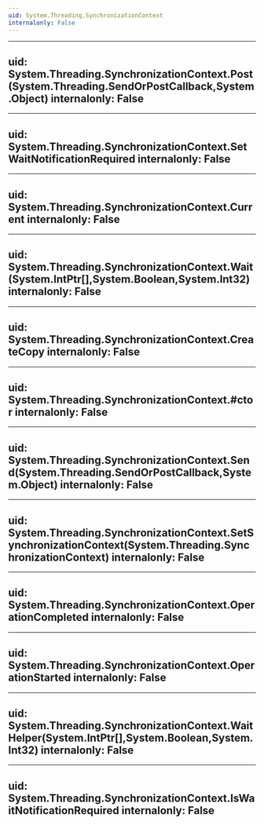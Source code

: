 ```yaml
---
uid: System.Threading.SynchronizationContext
internalonly: False
---
```


---
uid: System.Threading.SynchronizationContext.Post(System.Threading.SendOrPostCallback,System.Object)
internalonly: False
---

---
uid: System.Threading.SynchronizationContext.SetWaitNotificationRequired
internalonly: False
---

---
uid: System.Threading.SynchronizationContext.Current
internalonly: False
---

---
uid: System.Threading.SynchronizationContext.Wait(System.IntPtr[],System.Boolean,System.Int32)
internalonly: False
---

---
uid: System.Threading.SynchronizationContext.CreateCopy
internalonly: False
---

---
uid: System.Threading.SynchronizationContext.#ctor
internalonly: False
---

---
uid: System.Threading.SynchronizationContext.Send(System.Threading.SendOrPostCallback,System.Object)
internalonly: False
---

---
uid: System.Threading.SynchronizationContext.SetSynchronizationContext(System.Threading.SynchronizationContext)
internalonly: False
---

---
uid: System.Threading.SynchronizationContext.OperationCompleted
internalonly: False
---

---
uid: System.Threading.SynchronizationContext.OperationStarted
internalonly: False
---

---
uid: System.Threading.SynchronizationContext.WaitHelper(System.IntPtr[],System.Boolean,System.Int32)
internalonly: False
---

---
uid: System.Threading.SynchronizationContext.IsWaitNotificationRequired
internalonly: False
---
